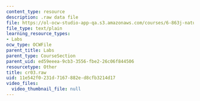 ```yaml
---
content_type: resource
description: .raw data file
file: https://ol-ocw-studio-app-qa.s3.amazonaws.com/courses/6-863j-natural-language-and-the-computer-representation-of-knowledge-spring-2003/11e542f0231d7167882ed8cfb3214d17_cr03.raw
file_type: text/plain
learning_resource_types:
- Labs
ocw_type: OCWFile
parent_title: Labs
parent_type: CourseSection
parent_uid: ed59eeea-9cb3-3556-fbe2-26c06f844506
resourcetype: Other
title: cr03.raw
uid: 11e542f0-231d-7167-882e-d8cfb3214d17
video_files:
  video_thumbnail_file: null
---
```

